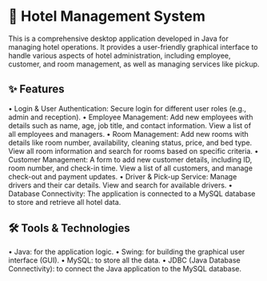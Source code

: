 # 🏨 Hotel Management System
This is a comprehensive desktop application developed in Java for managing hotel operations. It provides a user-friendly graphical interface to handle various aspects of hotel administration, including employee, customer, and room management, as well as managing services like pickup.
## ✨ Features
•	Login & User Authentication: Secure login for different user roles (e.g., admin and reception).
•	Employee Management: Add new employees with details such as name, age, job title, and contact information. View a list of all employees and managers.
•	Room Management: Add new rooms with details like room number, availability, cleaning status, price, and bed type. View all room information and search for rooms based on specific criteria.
•	Customer Management: A form to add new customer details, including ID, room number, and check-in time. View a list of all customers, and manage check-out and payment updates.
•	Driver & Pick-up Service: Manage drivers and their car details. View and search for available drivers.
•	Database Connectivity: The application is connected to a MySQL database to store and retrieve all hotel data.
## 🛠️ Tools & Technologies
•	Java: for the application logic.
•	Swing: for building the graphical user interface (GUI).
•	MySQL: to store all the data.
•	JDBC (Java Database Connectivity): to connect the Java application to the MySQL database.
